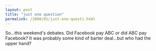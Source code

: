 ```yaml
---
layout: post
title: "just one question"
permalink: /2008/01/just-one-questi.html
---
```


So...this weekend's debates. Did Facebook pay ABC or did ABC pay Facebook? It was probably some kind of barter deal...but who had the upper hand?

